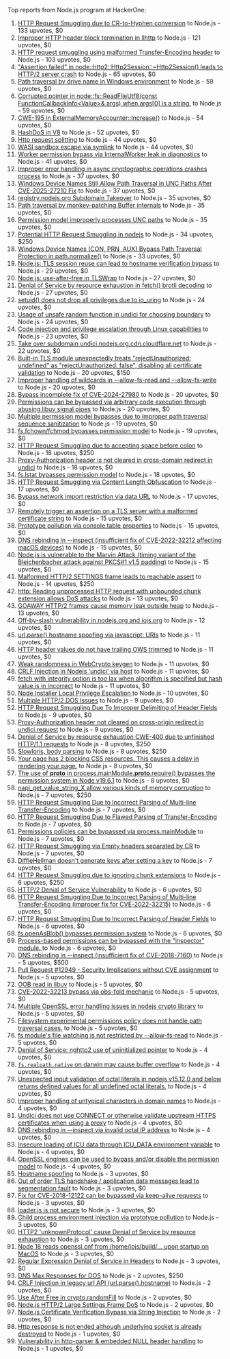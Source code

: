 Top reports from Node.js program at HackerOne:

1. [HTTP Request Smuggling due to CR-to-Hyphen conversion](https://hackerone.com/reports/922597) to Node.js - 133 upvotes, $0
2. [Improper HTTP header block termination in llhttp](https://hackerone.com/reports/2054283) to Node.js - 121 upvotes, $0
3. [HTTP request smuggling using malformed Transfer-Encoding header](https://hackerone.com/reports/735748) to Node.js - 103 upvotes, $0
4. ["Assertion failed" in node::http2::Http2Session::~Http2Session() leads to HTTP/2 server crash](https://hackerone.com/reports/2319584) to Node.js - 65 upvotes, $0
5. [Path traversal by drive name in Windows environment](https://hackerone.com/reports/2307225) to Node.js - 59 upvotes, $0
6. [Corrupted pointer in node::fs::ReadFileUtf8(const FunctionCallbackInfo\<Value\>& args) when args[0] is a string.](https://hackerone.com/reports/3083428) to Node.js - 59 upvotes, $0
7. [CWE-195 in ExternalMemoryAccounter::Increase()](https://hackerone.com/reports/3302484) to Node.js - 54 upvotes, $0
8. [HashDoS in V8](https://hackerone.com/reports/3131758) to Node.js - 52 upvotes, $0
9. [Http request splitting](https://hackerone.com/reports/409943) to Node.js - 44 upvotes, $0
10. [WASI sandbox escape via symlink](https://hackerone.com/reports/2084280) to Node.js - 44 upvotes, $0
11. [Worker permission bypass via InternalWorker leak in diagnostics](https://hackerone.com/reports/2575105) to Node.js - 41 upvotes, $0
12. [Improper error handling in async cryptographic operations crashes process](https://hackerone.com/reports/2817648) to Node.js - 37 upvotes, $0
13. [Windows Device Names Still Allow Path Traversal in UNC Paths After CVE-2025-27210 Fix](https://hackerone.com/reports/3255707) to Node.js - 37 upvotes, $0
14. [registry.nodejs.org Subdomain Takeover](https://hackerone.com/reports/340580) to Node.js - 35 upvotes, $0
15. [Path traversal by monkey-patching Buffer internals](https://hackerone.com/reports/2218653) to Node.js - 35 upvotes, $0
16. [Permission model improperly processes UNC paths](https://hackerone.com/reports/2079103) to Node.js - 35 upvotes, $0
17. [Potential HTTP Request Smuggling in nodejs](https://hackerone.com/reports/1002188) to Node.js - 34 upvotes, $250
18. [Windows Device Names (CON, PRN, AUX) Bypass Path Traversal Protection in path.normalize()](https://hackerone.com/reports/3160912) to Node.js - 33 upvotes, $0
19. [Node.js: TLS session reuse can lead to hostname verification bypass](https://hackerone.com/reports/811502) to Node.js - 29 upvotes, $0
20. [Node.js: use-after-free in TLSWrap](https://hackerone.com/reports/988103) to Node.js - 27 upvotes, $0
21. [Denial of Service by resource exhaustion in fetch() brotli decoding](https://hackerone.com/reports/2284065) to Node.js - 27 upvotes, $0
22. [setuid() does not drop all privileges due to io_uring](https://hackerone.com/reports/2170226) to Node.js - 24 upvotes, $0
23. [Usage of unsafe random function in undici for choosing boundary](https://hackerone.com/reports/2913312) to Node.js - 24 upvotes, $0
24. [Code injection and privilege escalation through Linux capabilities](https://hackerone.com/reports/2237545) to Node.js - 23 upvotes, $0
25. [Take over subdomain undici.nodejs.org.cdn.cloudflare.net](https://hackerone.com/reports/1763817) to Node.js - 22 upvotes, $0
26. [Built-in TLS module unexpectedly treats "rejectUnauthorized: undefined" as "rejectUnauthorized: false", disabling all certificate validation](https://hackerone.com/reports/1278254) to Node.js - 20 upvotes, $150
27. [Improper handling of wildcards in --allow-fs-read and --allow-fs-write](https://hackerone.com/reports/2257156) to Node.js - 20 upvotes, $0
28. [Bypass incomplete fix of CVE-2024-27980](https://hackerone.com/reports/2461831) to Node.js - 20 upvotes, $0
29. [Permissions can be bypassed via arbitrary code execution through abusing libuv signal pipes](https://hackerone.com/reports/2260337) to Node.js - 20 upvotes, $0
30. [Multiple permission model bypasses due to improper path traversal sequence sanitization](https://hackerone.com/reports/2259914) to Node.js - 19 upvotes, $0
31. [fs.fchown/fchmod bypasses permission model](https://hackerone.com/reports/2472071) to Node.js - 19 upvotes, $0
32. [HTTP Request Smuggling due to accepting space before colon](https://hackerone.com/reports/1238709) to Node.js - 18 upvotes, $250
33. [Proxy-Authorization header is not cleared in cross-domain redirect in undici](https://hackerone.com/reports/2352957) to Node.js - 18 upvotes, $0
34. [fs.lstat bypasses permission model](https://hackerone.com/reports/2145862) to Node.js - 18 upvotes, $0
35. [HTTP Request Smuggling via Content Length Obfuscation](https://hackerone.com/reports/2237099) to Node.js - 17 upvotes, $0
36. [Bypass network import restriction via data URL](https://hackerone.com/reports/2092749) to Node.js - 17 upvotes, $0
37. [Remotely trigger an assertion on a TLS server with a malformed certificate string](https://hackerone.com/reports/746733) to Node.js - 15 upvotes, $0
38. [Prototype pollution via console.table properties](https://hackerone.com/reports/1431042) to Node.js - 15 upvotes, $0
39. [DNS rebinding in --inspect (insufficient fix of CVE-2022-32212 affecting macOS devices)](https://hackerone.com/reports/1632921) to Node.js - 15 upvotes, $0
40. [Node.js is vulnerable to the Marvin Attack (timing variant of the Bleichenbacher attack against PKCS#1 v1.5 padding)](https://hackerone.com/reports/2269177) to Node.js - 15 upvotes, $0
41. [Malformed HTTP/2 SETTINGS frame leads to reachable assert](https://hackerone.com/reports/800140) to Node.js - 14 upvotes, $250
42. [http: Reading unprocessed HTTP request with unbounded chunk extension allows DoS attacks](https://hackerone.com/reports/2233486) to Node.js - 13 upvotes, $0
43. [GOAWAY HTTP/2 frames cause memory leak outside heap](https://hackerone.com/reports/2841362) to Node.js - 13 upvotes, $0
44. [Off-by-slash vulnerability in nodejs.org and iojs.org](https://hackerone.com/reports/1631350) to Node.js - 12 upvotes, $0
45. [url.parse() hostname spoofing via javascript: URIs](https://hackerone.com/reports/395845) to Node.js - 11 upvotes, $0
46. [HTTP header values do not have trailing OWS trimmed](https://hackerone.com/reports/730779) to Node.js - 11 upvotes, $0
47. [Weak randomness in WebCrypto keygen](https://hackerone.com/reports/1690000) to Node.js - 11 upvotes, $0
48. [CRLF Injection in Nodejs ‘undici’ via host](https://hackerone.com/reports/1820955) to Node.js - 11 upvotes, $0
49. [fetch with integrity option is too lax when algorithm is specified but hash value is in incorrect](https://hackerone.com/reports/2377760) to Node.js - 11 upvotes, $0
50. [Node Installer Local Privilege Escalation ](https://hackerone.com/reports/1211160) to Node.js - 10 upvotes, $0
51. [Multiple HTTP/2 DOS Issues](https://hackerone.com/reports/589739) to Node.js - 9 upvotes, $0
52. [HTTP Request Smuggling Due To Improper Delimiting of Header Fields](https://hackerone.com/reports/1524692) to Node.js - 9 upvotes, $0
53. [Proxy-Authorization header not cleared on cross-origin redirect in undici.request](https://hackerone.com/reports/2408074) to Node.js - 9 upvotes, $0
54. [Denial of Service by resource exhaustion CWE-400 due to unfinished HTTP/1.1 requests](https://hackerone.com/reports/868834) to Node.js - 8 upvotes, $250
55. [Slowloris, body parsing](https://hackerone.com/reports/799072) to Node.js - 8 upvotes, $250
56. [Your page has 2 blocking CSS resources. This causes a delay in rendering your page.](https://hackerone.com/reports/365968) to Node.js - 8 upvotes, $0
57. [The use of __proto__ in process.mainModule.__proto__.require() bypasses the permission system in Node v19.6.1](https://hackerone.com/reports/1877919) to Node.js - 8 upvotes, $0
58. [napi_get_value_string_X allow various kinds of memory corruption](https://hackerone.com/reports/784186) to Node.js - 7 upvotes, $250
59. [HTTP Request Smuggling Due to Incorrect Parsing of Multi-line Transfer-Encoding](https://hackerone.com/reports/1501679) to Node.js - 7 upvotes, $0
60. [HTTP Request Smuggling Due to Flawed Parsing of Transfer-Encoding ](https://hackerone.com/reports/1524555) to Node.js - 7 upvotes, $0
61. [Permissions policies can be bypassed via process.mainModule](https://hackerone.com/reports/1747642) to Node.js - 7 upvotes, $0
62. [HTTP Request Smuggling via Empty headers separated by CR](https://hackerone.com/reports/2001873) to Node.js - 7 upvotes, $0
63. [DiffieHellman doesn't generate keys after setting a key](https://hackerone.com/reports/1927480) to Node.js - 7 upvotes, $0
64. [HTTP Request Smuggling due to ignoring chunk extensions](https://hackerone.com/reports/1238099) to Node.js - 6 upvotes, $250
65. [HTTP/2 Denial of Service Vulnerability](https://hackerone.com/reports/335533) to Node.js - 6 upvotes, $0
66. [HTTP Request Smuggling Due to Incorrect Parsing of Multi-line Transfer-Encoding (improper fix for CVE-2022-32215)](https://hackerone.com/reports/1665156) to Node.js - 6 upvotes, $0
67. [HTTP Request Smuggling Due to Incorrect Parsing of Header Fields](https://hackerone.com/reports/1675191) to Node.js - 6 upvotes, $0
68. [fs.openAsBlob() bypasses permission system](https://hackerone.com/reports/1966492) to Node.js - 6 upvotes, $0
69. [Process-based permissions can be bypassed with the "inspector" module.  ](https://hackerone.com/reports/1962701) to Node.js - 6 upvotes, $0
70. [DNS rebinding in --inspect (insufficient fix of CVE-2018-7160)](https://hackerone.com/reports/1069487) to Node.js - 5 upvotes, $500
71. [Pull Request #12949 - Security Implications without CVE assignment](https://hackerone.com/reports/415329) to Node.js - 5 upvotes, $0
72. [OOB read in libuv](https://hackerone.com/reports/1209681) to Node.js - 5 upvotes, $0
73. [CVE-2022-32213 bypass via obs-fold mechanic](https://hackerone.com/reports/1630336) to Node.js - 5 upvotes, $0
74. [Multiple OpenSSL error handling issues in nodejs crypto library](https://hackerone.com/reports/1808596) to Node.js - 5 upvotes, $0
75. [Filesystem experimental permissions policy does not handle path traversal cases.](https://hackerone.com/reports/1952978) to Node.js - 5 upvotes, $0
76. [fs module's file watching is not restricted by --allow-fs-read](https://hackerone.com/reports/1966499) to Node.js - 5 upvotes, $0
77. [Denial of Service: nghttp2 use of uninitialized pointer](https://hackerone.com/reports/335608) to Node.js - 4 upvotes, $0
78. [`fs.realpath.native` on darwin may cause buffer overflow](https://hackerone.com/reports/965914) to Node.js - 4 upvotes, $0
79. [Unexpected input validation of octal literals in nodejs v15.12.0 and below returns defined values for all undefined octal literals.](https://hackerone.com/reports/1141623) to Node.js - 4 upvotes, $0
80. [Improper handling of untypical characters in domain names](https://hackerone.com/reports/1178337) to Node.js - 4 upvotes, $0
81. [Undici does not use CONNECT or otherwise validate upstream HTTPS certificates when using a proxy](https://hackerone.com/reports/1583680) to Node.js - 4 upvotes, $0
82. [DNS rebinding in --inspect via invalid octal IP address](https://hackerone.com/reports/1710652) to Node.js - 4 upvotes, $0
83. [Insecure loading of ICU data through ICU_DATA environment variable](https://hackerone.com/reports/1625036) to Node.js - 4 upvotes, $0
84. [OpenSSL engines can be used to bypass and/or disable the permission model](https://hackerone.com/reports/1954535) to Node.js - 4 upvotes, $0
85. [Hostname spoofing](https://hackerone.com/reports/678487) to Node.js - 3 upvotes, $0
86. [Out of order TLS handshake / application data messages lead to segmentation fault](https://hackerone.com/reports/335495) to Node.js - 3 upvotes, $0
87. [Fix for CVE-2018-12122 can be bypassed via keep-alive requests](https://hackerone.com/reports/453513) to Node.js - 3 upvotes, $0
88. [loader.js is not secure](https://hackerone.com/reports/629879) to Node.js - 3 upvotes, $0
89. [Child process environment injection via prototype pollution](https://hackerone.com/reports/878181) to Node.js - 3 upvotes, $0
90. [HTTP2 'unknownProtocol' cause Denial of Service by resource exhaustion](https://hackerone.com/reports/1043360) to Node.js - 3 upvotes, $0
91. [Node 18 reads openssl.cnf from /home/iojs/build/... upon startup on MacOS](https://hackerone.com/reports/1695596) to Node.js - 3 upvotes, $0
92. [Regular Expression Denial of Service in Headers](https://hackerone.com/reports/1784449) to Node.js - 3 upvotes, $0
93. [DNS Max Responses for DOS](https://hackerone.com/reports/1033107) to Node.js - 2 upvotes, $250
94. [CRLF Injection in legacy url API (url.parse().hostname)](https://hackerone.com/reports/771596) to Node.js - 2 upvotes, $0
95. [Use After Free in crypto.randomFill](https://hackerone.com/reports/340053) to Node.js - 2 upvotes, $0
96. [Node.js HTTP/2 Large Settings Frame DoS](https://hackerone.com/reports/446662) to Node.js - 2 upvotes, $0
97. [Node.js Certificate Verification Bypass via String Injection](https://hackerone.com/reports/1429694) to Node.js - 2 upvotes, $0
98. [Http response is not ended although underlying socket is already destroyed](https://hackerone.com/reports/676710) to Node.js - 1 upvotes, $0
99. [Vulnerability in http-parser & embedded NULL header handling](https://hackerone.com/reports/536954) to Node.js - 1 upvotes, $0
